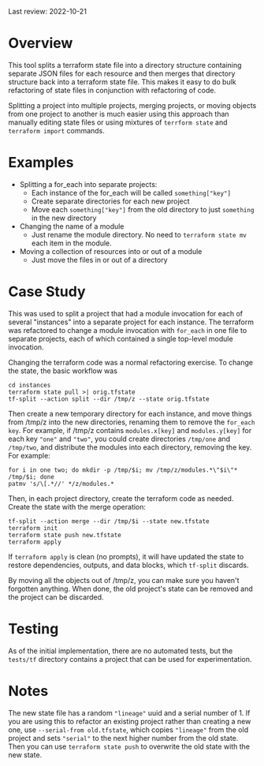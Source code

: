 Last review: 2022-10-21

# Overview

This tool splits a terraform state file into a directory structure containing separate JSON files for each resource and then merges that directory structure back into a terraform state file. This makes it easy to do bulk refactoring of state files in conjunction with refactoring of code.

Splitting a project into multiple projects, merging projects, or moving objects from one project to another is much easier using this approach than manually editing state files or using mixtures of `terrform state` and `terraform import` commands.

# Examples

* Splitting a for_each into separate projects:
  * Each instance of the for_each will be called `something["key"]`
  * Create separate directories for each new project
  * Move each `something["key"]` from the old directory to just `something` in the new directory
* Changing the name of a module
  * Just rename the module directory. No need to `terraform state mv` each item in the module.
* Moving a collection of resources into or out of a module
  * Just move the files in or out of a directory

# Case Study

This was used to split a project that had a module invocation for each of several "instances" into a separate project for each instance. The terraform was refactored to change a module invocation with `for_each` in one file to separate projects, each of which contained a single top-level module invocation.

Changing the terraform code was a normal refactoring exercise. To change the state, the basic workflow was

```
cd instances
terraform state pull >| orig.tfstate
tf-split --action split --dir /tmp/z --state orig.tfstate
```

Then create a new temporary directory for each instance, and move things from /tmp/z into the new directories, renaming them to remove the `for_each key`. For example, if /tmp/z contains `modules.x[key]` and `modules.y[key]` for each key `"one"` and `"two"`, you could create directories `/tmp/one` and `/tmp/two`, and distribute the modules into each directory, removing the key. For example:

```
for i in one two; do mkdir -p /tmp/$i; mv /tmp/z/modules.*\"$i\"* /tmp/$i; done
patmv 's/\[.*//' */z/modules.*
```

Then, in each project directory, create the terraform code as needed. Create the state with the merge operation:

```
tf-split --action merge --dir /tmp/$i --state new.tfstate
terraform init
terraform state push new.tfstate
terraform apply
```

If `terraform apply` is clean (no prompts), it will have updated the state to restore dependencies, outputs, and data blocks, which `tf-split` discards.

By moving all the objects out of /tmp/z, you can make sure you haven't forgotten anything. When done, the old project's state can be removed and the project can be discarded.

# Testing

As of the initial implementation, there are no automated tests, but the `tests/tf` directory contains a project that can be used for experimentation.

# Notes

The new state file has a random `"lineage"` uuid and a serial number of 1. If you are using this to refactor an existing project rather than creating a new one, use `--serial-from old.tfstate`, which copies `"lineage"` from the old project and sets `"serial"` to the next higher number from the old state. Then you can use `terraform state push` to overwrite the old state with the new state.

